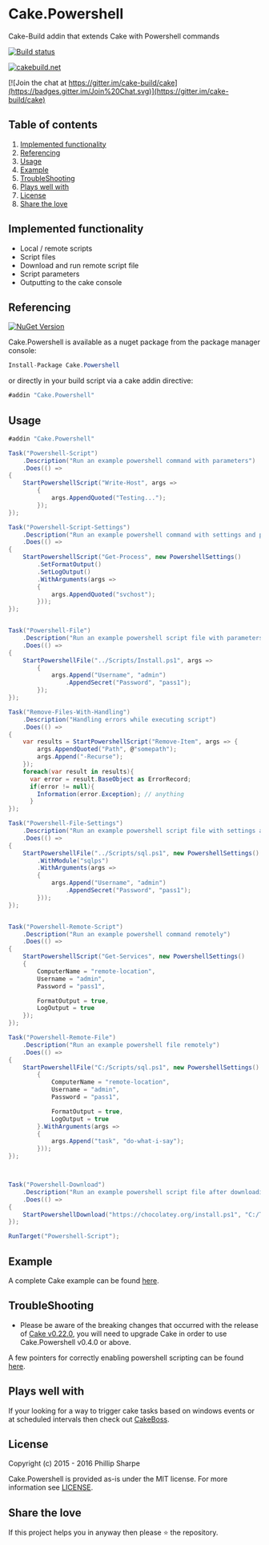 # Cake.Powershell
Cake-Build addin that extends Cake with Powershell commands

[![Build status](https://ci.appveyor.com/api/projects/status/5g0u2757tix9se6f?svg=true)](https://ci.appveyor.com/project/SharpeRAD/cake-powershell)

[![cakebuild.net](https://img.shields.io/badge/WWW-cakebuild.net-blue.svg)](http://cakebuild.net/)

[![Join the chat at https://gitter.im/cake-build/cake](https://badges.gitter.im/Join%20Chat.svg)](https://gitter.im/cake-build/cake)



## Table of contents

1. [Implemented functionality](https://github.com/SharpeRAD/Cake.Powershell#implemented-functionality)
2. [Referencing](https://github.com/SharpeRAD/Cake.Powershell#referencing)
3. [Usage](https://github.com/SharpeRAD/Cake.Powershell#usage)
4. [Example](https://github.com/SharpeRAD/Cake.Powershell#example)
5. [TroubleShooting](https://github.com/SharpeRAD/Cake.Powershell#troubleshooting)
6. [Plays well with](https://github.com/SharpeRAD/Cake.Powershell#plays-well-with)
7. [License](https://github.com/SharpeRAD/Cake.Powershell#license)
8. [Share the love](https://github.com/SharpeRAD/Cake.Powershell#share-the-love)



## Implemented functionality

* Local / remote scripts
* Script files
* Download and run remote script file
* Script parameters
* Outputting to the cake console



## Referencing

[![NuGet Version](http://img.shields.io/nuget/v/Cake.Powershell.svg?style=flat)](https://www.nuget.org/packages/Cake.Powershell/)

Cake.Powershell is available as a nuget package from the package manager console:

```csharp
Install-Package Cake.Powershell
```

or directly in your build script via a cake addin directive:

```csharp
#addin "Cake.Powershell"
```



## Usage

```csharp
#addin "Cake.Powershell"

Task("Powershell-Script")
    .Description("Run an example powershell command with parameters")
    .Does(() =>
{
    StartPowershellScript("Write-Host", args =>
        {
            args.AppendQuoted("Testing...");
        });
});

Task("Powershell-Script-Settings")
    .Description("Run an example powershell command with settings and parameters")
    .Does(() =>
{
    StartPowershellScript("Get-Process", new PowershellSettings()
        .SetFormatOutput()
        .SetLogOutput()
        .WithArguments(args =>
        {
            args.AppendQuoted("svchost");
        }));
});


Task("Powershell-File")
    .Description("Run an example powershell script file with parameters")
    .Does(() =>
{
    StartPowershellFile("../Scripts/Install.ps1", args =>
        {
            args.Append("Username", "admin")
                .AppendSecret("Password", "pass1");
        });
});

Task("Remove-Files-With-Handling")
    .Description("Handling errors while executing script")
    .Does(() =>
{
    var results = StartPowershellScript("Remove-Item", args => {
        args.AppendQuoted("Path", @"somepath");
        args.Append("-Recurse");
    });
    foreach(var result in results){
      var error = result.BaseObject as ErrorRecord;
      if(error != null){
        Information(error.Exception); // anything 
      }
});

Task("Powershell-File-Settings")
    .Description("Run an example powershell script file with settings and parameters")
    .Does(() =>
{
    StartPowershellFile("../Scripts/sql.ps1", new PowershellSettings()
        .WithModule("sqlps")
        .WithArguments(args =>
        {
            args.Append("Username", "admin")
                .AppendSecret("Password", "pass1");
        }));
});


Task("Powershell-Remote-Script")
    .Description("Run an example powershell command remotely")
    .Does(() =>
{
    StartPowershellScript("Get-Services", new PowershellSettings()
    {
        ComputerName = "remote-location",
        Username = "admin",
        Password = "pass1",

        FormatOutput = true,
        LogOutput = true
    });
});

Task("Powershell-Remote-File")
    .Description("Run an example powershell file remotely")
    .Does(() =>
{
    StartPowershellFile("C:/Scripts/sql.ps1", new PowershellSettings()
        {
            ComputerName = "remote-location",
            Username = "admin",
            Password = "pass1",

            FormatOutput = true,
            LogOutput = true
        }.WithArguments(args =>
        {
            args.Append("task", "do-what-i-say");
        }));
});



Task("Powershell-Download")
    .Description("Run an example powershell script file after downloading its contents to a local directory")
    .Does(() =>
{
    StartPowershellDownload("https://chocolatey.org/install.ps1", "C:/Temp/install.ps1", new PowershellSettings());
});

RunTarget("Powershell-Script");
```



## Example

A complete Cake example can be found [here](https://github.com/SharpeRAD/Cake.Powershell/blob/master/test/build.cake).



## TroubleShooting

* Please be aware of the breaking changes that occurred with the release of [Cake v0.22.0](https://cakebuild.net/blog/2017/09/cake-v0.22.0-released), you will need to upgrade Cake in order to use Cake.Powershell v0.4.0 or above.

A few pointers for correctly enabling powershell scripting can be found [here](https://github.com/SharpeRAD/Cake.Powershell/blob/master/TroubleShooting.md).



## Plays well with

If your looking for a way to trigger cake tasks based on windows events or at scheduled intervals then check out [CakeBoss](https://github.com/SharpeRAD/CakeBoss).



## License

Copyright (c) 2015 - 2016 Phillip Sharpe

Cake.Powershell is provided as-is under the MIT license. For more information see [LICENSE](https://github.com/SharpeRAD/Cake.Powershell/blob/master/LICENSE).



## Share the love

If this project helps you in anyway then please :star: the repository.
